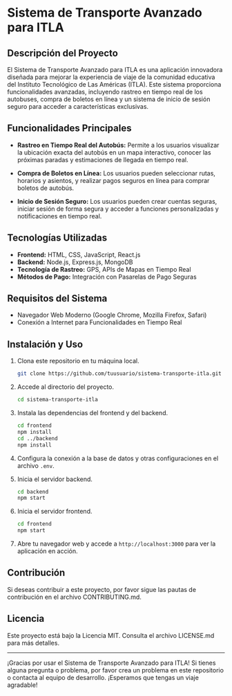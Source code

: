 # Sistema de Transporte Avanzado para ITLA

## Descripción del Proyecto

El Sistema de Transporte Avanzado para ITLA es una aplicación innovadora diseñada para mejorar la experiencia de viaje de la comunidad educativa del Instituto Tecnológico de Las Américas (ITLA). Este sistema proporciona funcionalidades avanzadas, incluyendo rastreo en tiempo real de los autobuses, compra de boletos en línea y un sistema de inicio de sesión seguro para acceder a características exclusivas.

## Funcionalidades Principales

- **Rastreo en Tiempo Real del Autobús:** Permite a los usuarios visualizar la ubicación exacta del autobús en un mapa interactivo, conocer las próximas paradas y estimaciones de llegada en tiempo real.

- **Compra de Boletos en Línea:** Los usuarios pueden seleccionar rutas, horarios y asientos, y realizar pagos seguros en línea para comprar boletos de autobús.

- **Inicio de Sesión Seguro:** Los usuarios pueden crear cuentas seguras, iniciar sesión de forma segura y acceder a funciones personalizadas y notificaciones en tiempo real.

## Tecnologías Utilizadas

- **Frontend:** HTML, CSS, JavaScript, React.js
- **Backend:** Node.js, Express.js, MongoDB
- **Tecnología de Rastreo:** GPS, APIs de Mapas en Tiempo Real
- **Métodos de Pago:** Integración con Pasarelas de Pago Seguras

## Requisitos del Sistema

- Navegador Web Moderno (Google Chrome, Mozilla Firefox, Safari)
- Conexión a Internet para Funcionalidades en Tiempo Real

## Instalación y Uso

1. Clona este repositorio en tu máquina local.

   ```sh
   git clone https://github.com/tuusuario/sistema-transporte-itla.git
   ```

2. Accede al directorio del proyecto.

   ```sh
   cd sistema-transporte-itla
   ```

3. Instala las dependencias del frontend y del backend.

   ```sh
   cd frontend
   npm install
   cd ../backend
   npm install
   ```

4. Configura la conexión a la base de datos y otras configuraciones en el archivo `.env`.

5. Inicia el servidor backend.

   ```sh
   cd backend
   npm start
   ```

6. Inicia el servidor frontend.

   ```sh
   cd frontend
   npm start
   ```

7. Abre tu navegador web y accede a `http://localhost:3000` para ver la aplicación en acción.

## Contribución

Si deseas contribuir a este proyecto, por favor sigue las pautas de contribución en el archivo CONTRIBUTING.md.

## Licencia

Este proyecto está bajo la Licencia MIT. Consulta el archivo LICENSE.md para más detalles.

---

¡Gracias por usar el Sistema de Transporte Avanzado para ITLA! Si tienes alguna pregunta o problema, por favor crea un problema en este repositorio o contacta al equipo de desarrollo. ¡Esperamos que tengas un viaje agradable!
